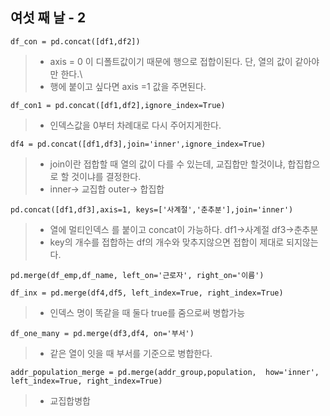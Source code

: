## 여섯 째 날 - 2

```df_con = pd.concat([df1,df2])```
> * axis = 0 이 디폴트값이기 때문에 행으로 접합이된다. 단, 열의 값이 같아야만 한다.\
> * 행에 붙이고 싶다면 axis =1 값을 주면된다.

```df_con1 = pd.concat([df1,df2],ignore_index=True)```
> * 인덱스값을 0부터 차례대로 다시 주어지게한다.

```df4 = pd.concat([df1,df3],join='inner',ignore_index=True)```
> * join이란 접합할 때 열의 값이 다를 수 있는데, 교집합만 할것이냐, 합집합으로 할 것이냐를 결정한다.
> * inner-> 교집합 outer-> 합집합

```pd.concat([df1,df3],axis=1, keys=['사계절','춘추분'],join='inner')```
> * 열에 멀티인덱스 를 붙이고 concat이 가능하다. df1->사계절 df3->춘추분
> * key의 개수를 접합하는 df의 개수와 맞추지않으면 접합이 제대로 되지않는다.

```pd.merge(df_emp,df_name, left_on='근로자', right_on='이름')```

```df_inx = pd.merge(df4,df5, left_index=True, right_index=True)```
> * 인덱스 명이 똑같을 때 둘다 true를 줌으로써 병합가능

```df_one_many = pd.merge(df3,df4, on='부서')```
> * 같은 열이 잇을 때 부서를 기준으로 병합한다.

```addr_population_merge = pd.merge(addr_group,population,  how='inner',  left_index=True, right_index=True)```
> * 교집합병합
